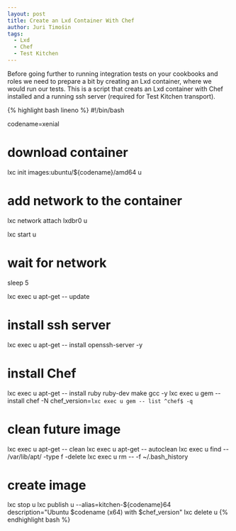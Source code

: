 ```yaml
---
layout: post
title: Create an Lxd Container With Chef
author: Juri Timošin
tags:
  - Lxd
  - Chef
  - Test Kitchen
---
```


Before going further to running integration tests on your cookbooks and roles we need to prepare a
bit by creating an Lxd container, where we would run our tests. This is a script that creats an Lxd
container with Chef installed and a running ssh server (required for Test Kitchen transport).

<!--more-->

{% highlight bash lineno %}
#!/bin/bash

codename=xenial

# download container
lxc init images:ubuntu/${codename}/amd64 u

# add network to the container
lxc network attach lxdbr0 u

lxc start u

# wait for network
sleep 5

lxc exec u apt-get -- update

# install ssh server
lxc exec u apt-get -- install openssh-server -y

# install Chef
lxc exec u apt-get -- install ruby ruby-dev make gcc -y
lxc exec u gem -- install chef -N
chef_version=`lxc exec u gem -- list ^chef$ -q`

# clean future image
lxc exec u apt-get -- clean
lxc exec u apt-get -- autoclean
lxc exec u find -- /var/lib/apt/ -type f -delete
lxc exec u rm -- -f ~/.bash_history

# create image
lxc stop u
lxc publish u --alias=kitchen-${codename}64 description="Ubuntu $codename (x64) with $chef_version"
lxc delete u
{% endhighlight bash %}
